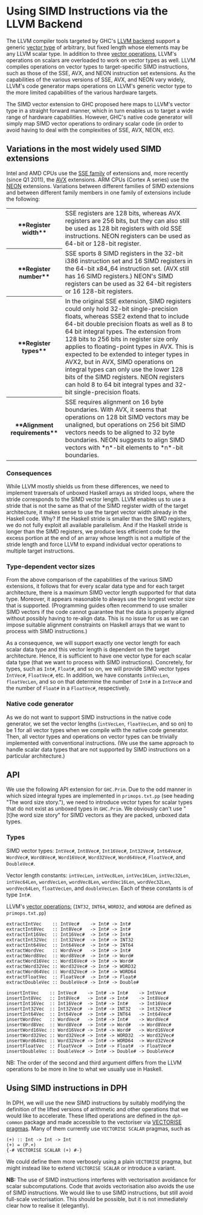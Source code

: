 # Using SIMD Instructions via the LLVM Backend


The LLVM compiler tools targeted by GHC's [LLVM backend](commentary/compiler/backends/llvm) support a generic [ vector type](http://llvm.org/docs/LangRef.html#t_vector) of arbitrary, but fixed length whose elements may be any LLVM scalar type. In addition to three [ vector operations](http://llvm.org/docs/LangRef.html#vectorops), LLVM's operations on scalars are overloaded to work on vector types as well. LLVM compiles operations on vector types to target-specific SIMD instructions, such as those of the SSE, AVX, and NEON instruction set extensions. As the capabilities of the various versions of SSE, AVX, and NEON vary widely, LLVM's code generator maps operations on LLVM's generic vector type to the more limited capabilities of the various hardware targets.


The SIMD vector extension to GHC proposed here maps to LLVM's vector type in a straight forward manner, which in turn enables us to target a wide range of hardware capabilities. However, GHC's native code generator will simply map SIMD vector operations to ordinary scalar code (in order to avoid having to deal with the complexities of SSE, AVX, NEON, etc).

## Variations in the most widely used SIMD extensions


Intel and AMD CPUs use the [ SSE family](http://en.wikipedia.org/wiki/Streaming_SIMD_Extensions) of extensions and, more recently (since Q1 2011), the [ AVX](http://en.wikipedia.org/wiki/Advanced_Vector_Extensions) extensions.  ARM CPUs (Cortex A series) use the [ NEON](http://www.arm.com/products/processors/technologies/neon.php) extensions. Variations between different families of SIMD extensions and between different family members in one family of extensions include the following:

<table><tr><th>**Register width**</th>
<td>
SSE registers are 128 bits, whereas AVX registers are 256 bits, but they can also still be used as 128 bit registers with old SSE instructions. NEON registers can be used as 64-bit or 128-bit register.
</td></tr>
<tr><th>**Register number**</th>
<td>
SSE sports 8 SIMD registers in the 32-bit i386 instruction set and 16 SIMD registers in the 64-bit x84_64 instruction set. (AVX still has 16 SIMD registers.) NEON's SIMD registers can be used as 32 64-bit registers or 16 128-bit registers.
</td></tr>
<tr><th>**Register types**</th>
<td>
In the original SSE extension, SIMD registers could only hold 32-bit single-precision floats, whereas SSE2 extend that to include 64-bit double precision floats as well as 8 to 64 bit integral types. The extension from 128 bits to 256 bits in register size only applies to floating-point types in AVX. This is expected to be extended to integer types in AVX2, but in AVX, SIMD operations on integral types can only use the lower 128 bits of the SIMD registers. NEON registers can hold 8 to 64 bit integral types and 32-bit single-precision floats.
</td></tr>
<tr><th>**Alignment requirements**</th>
<td>
SSE requires alignment on 16 byte boundaries. With AVX, it seems that operations on 128 bit SIMD vectors may be unaligned, but operations on 256 bit SIMD vectors needs to be aligned to 32 byte boundaries. NEON suggests to align SIMD vectors with *n*-bit elements to *n*-bit boundaries.
</td></tr></table>

### Consequences


While LLVM mostly shields us from these differences, we need to implement traversals of unboxed Haskell arrays as strided loops, where the stride corresponds to the SIMD vector length. LLVM enables us to use a stride that is not the same as that of the SIMD register width of the target architecture, it makes sense to use the target vector width already in the Haskell code. Why? If the Haskell stride is smaller than the SIMD registers, we do not fully exploit all available parallelism. And if the Haskell stride is longer than the SIMD registers, we produce less efficient code for the excess portion at the end of an array whose length is not a multiple of the stride length and force LLVM to expand individual vector operations to multiple target instructions.

### Type-dependent vector sizes


From the above comparison of the capabilities of the various SIMD extensions, it follows that for every scalar data type and for each target architecture, there is a maximum SIMD vector length supported for that data type. Moreover, it appears reasonable to always use the longest vector size that is supported. (Programming guides often recommend to use smaller SIMD vectors if the code cannot guarantee that the data is properly aligned without possibly having to re-align data. This is no issue for us as we can impose suitable alignment constraints on Haskell arrays that we want to process with SIMD instructions.)


As a consequence, we will support exactly one vector length for each scalar data type and this vector length is dependent on the target architecture. Hence, it is sufficient to have one vector type for each scalar data type (that we want to process with SIMD instructions). Concretely, for types, such as `Int#`, `Float#`, and so on, we will provide SIMD vector types `IntVec#`, `FloatVec#`, etc. In addition, we have constants `intVecLen`, `floatVecLen`, and so on that determine the number of `Int#` in a `IntVec#` and the number of `Float#` in a `FloatVec#`, respectively.

### Native code generator


As we do not want to support SIMD instructions in the native code generator, we set the vector lengths (`intVecLen`, `floatVecLen`, and so on) to be 1 for all vector types when we compile with the native code generator.  Then, all vector types and operations on vector types can be trivially implemented with conventional instructions. (We use the same approach to handle scalar data types that are not supported by SIMD instructions on a particular architecture.)

## API


We use the following API extension for `GHC.Prim`.  Due to the odd manner in which sized integral types are implemented in `primops.txt.pp` (see heading "The word size story."), we need to introduce vector types for scalar types that do not exist as unboxed types in `GHC.Prim`. We obviously can't use "\[t\]he word size story" for SIMD vectors as they are packed, unboxed data types.

### Types


SIMD vector types: `IntVec#`, `Int8Vec#`, `Int16Vec#`, `Int32Vec#`, `Int64Vec#`, `WordVec#`, `Word8Vec#`, `Word16Vec#`, `Word32Vec#`, `Word64Vec#`, `FloatVec#`, and `DoubleVec#`.


Vector length constants: `intVecLen`, `intVec8Len`, `intVec16Len`, `intVec32Len`, `intVec64Len`, `wordVecLen`, `wordVec8Len`, `wordVec16Len`, `wordVec32Len`, `wordVec64Len`, `floatVecLen`, and `doubleVecLen`.  Each of these constants is of type `Int#`.


LLVM's [ vector operations:](http://llvm.org/docs/LangRef.html#vectorops) (`INT32`, `INT64`, `WORD32`, and `WORD64` are defined as `primops.txt.pp`)

```wiki
extractIntVec    :: IntVec#    -> Int# -> Int#
extractInt8Vec   :: Int8Vec#   -> Int# -> Int#
extractInt16Vec  :: Int16Vec#  -> Int# -> Int#
extractInt32Vec  :: Int32Vec#  -> Int# -> INT32
extractInt64Vec  :: Int64Vec#  -> Int# -> INT64
extractWordVec   :: WordVec#   -> Int# -> Int#
extractWord8Vec  :: Word8Vec#  -> Int# -> Word#
extractWord16Vec :: Word16Vec# -> Int# -> Word#
extractWord32Vec :: Word32Vec# -> Int# -> WORD32
extractWord64Vec :: Word32Vec# -> Int# -> WORD64
extractFloatVec  :: FloatVec#  -> Int# -> Float#
extractDoubleVec :: DoubleVec# -> Int# -> Double#

insertIntVec    :: IntVec#    -> Int# -> Int#    -> IntVec#   
insertInt8Vec   :: Int8Vec#   -> Int# -> Int#    -> Int8Vec#  
insertInt16Vec  :: Int16Vec#  -> Int# -> Int#    -> Int16Vec# 
insertInt32Vec  :: Int32Vec#  -> Int# -> INT32   -> Int32Vec# 
insertInt64Vec  :: Int64Vec#  -> Int# -> INT64   -> Int64Vec# 
insertWordVec   :: WordVec#   -> Int# -> Int#    -> WordVec#  
insertWord8Vec  :: Word8Vec#  -> Int# -> Word#   -> Word8Vec# 
insertWord16Vec :: Word16Vec# -> Int# -> Word#   -> Word16Vec#
insertWord32Vec :: Word32Vec# -> Int# -> WORD32  -> Word32Vec#
insertWord64Vec :: Word32Vec# -> Int# -> WORD64  -> Word32Vec#
insertFloatVec  :: FloatVec#  -> Int# -> Float#  -> FloatVec#
insertDoubleVec :: DoubleVec# -> Int# -> Double# -> DoubleVec#
```


NB: The order of the second and third argument differs from the LLVM operations to be more in line to what we usually use in Haskell.

## Using SIMD instructions in DPH


In DPH, we will use the new SIMD instructions by suitably modifying the definition of the lifted versions of arithmetic and other operations that we would like to accelerate. These lifted operations are defined in the `dph-common` package and made accessible to the vectoriser via [VECTORISE pragmas](data-parallel/vect-pragma). Many of them currently use `VECTORISE SCALAR` pragmas, such as

```wiki
(+) :: Int -> Int -> Int
(+) = (P.+)
{-# VECTORISE SCALAR (+) #-}
```


We could define them more verbosely using a plain `VECTORISE` pragma, but might instead like to extend `VECTORISE SCALAR` or introduce a variant.

**NB:** The use of SIMD instructions interferes with vectorisation avoidance for scalar subcomputations. Code that avoids vectorisation also avoids the use of SIMD instructions. We would like to use SIMD instructions, but still avoid full-scale vectorisation. This should be possible, but it is not immediately clear how to realise it (elegantly).
